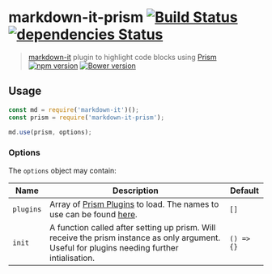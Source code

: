# markdown-it-prism [![Build Status](https://travis-ci.org/jGleitz/markdown-it-prism.svg?branch=master)](https://travis-ci.org/jGleitz/markdown-it-prism) [![dependencies Status](https://david-dm.org/jGleitz/markdown-it-prism/status.svg)](https://david-dm.org/jGleitz/markdown-it-prism)
> [markdown-it](https://github.com/markdown-it/markdown-it) plugin to highlight code blocks using [Prism](http://prismjs.com/) [![npm version](https://badge.fury.io/js/markdown-it-prism.svg)](https://badge.fury.io/js/markdown-it-prism) [![Bower version](https://badge.fury.io/bo/markdown-it-prism.svg)](https://badge.fury.io/bo/markdown-it-prism)

## Usage
```js
const md = require('markdown-it')();
const prism = require('markdown-it-prism');

md.use(prism, options);
```

### Options
The `options` object may contain:

Name   | Description | Default
-------|-------------|--------
`plugins` | Array of [Prism Plugins](http://prismjs.com/#plugins) to load. The names to use can be found [here](https://github.com/PrismJS/prism/tree/master/plugins). | `[]`
`init` | A function called after setting up prism. Will receive the prism instance as only argument. Useful for plugins needing further intialisation. | `() => {}`
